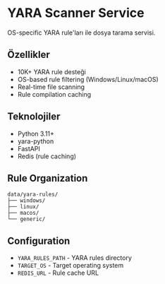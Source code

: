 # YARA Scanner Service

OS-specific YARA rule'ları ile dosya tarama servisi.

## Özellikler
- 10K+ YARA rule desteği
- OS-based rule filtering (Windows/Linux/macOS)
- Real-time file scanning
- Rule compilation caching

## Teknolojiler
- Python 3.11+
- yara-python
- FastAPI
- Redis (rule caching)

## Rule Organization
```
data/yara-rules/
├── windows/
├── linux/
├── macos/
└── generic/
```

## Configuration
- `YARA_RULES_PATH` - YARA rules directory
- `TARGET_OS` - Target operating system
- `REDIS_URL` - Rule cache URL
